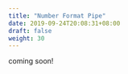 ```yaml
---
title: "Number Format Pipe"
date: 2019-09-24T20:08:31+08:00
draft: false
weight: 30
---
```

coming soon!